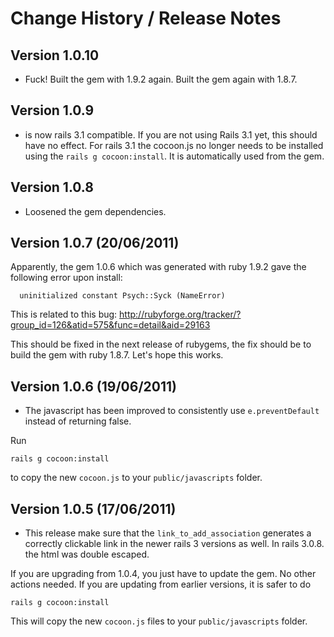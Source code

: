 # Change History / Release Notes

## Version 1.0.10

* Fuck! Built the gem with 1.9.2 again. Built the gem again with 1.8.7.

## Version 1.0.9

* is now rails 3.1 compatible. If you are not using Rails 3.1 yet, this should have no effect.
  For rails 3.1 the cocoon.js no longer needs to be installed using the `rails g cocoon:install`. It is
  automatically used from the gem.

## Version 1.0.8

* Loosened the gem dependencies.

## Version 1.0.7 (20/06/2011)

Apparently, the gem 1.0.6 which was generated with ruby 1.9.2 gave the following error upon install:

      uninitialized constant Psych::Syck (NameError)

This is related to this bug: http://rubyforge.org/tracker/?group_id=126&atid=575&func=detail&aid=29163

This should be fixed in the next release of rubygems, the fix should be to build the gem with ruby 1.8.7.
Let's hope this works.

## Version 1.0.6 (19/06/2011)

* The javascript has been improved to consistently use `e.preventDefault` instead of returning false.

Run

    rails g cocoon:install

to copy the new `cocoon.js` to your `public/javascripts` folder.


## Version 1.0.5 (17/06/2011)

* This release make sure that the `link_to_add_association` generates a correctly clickable
  link in the newer rails 3 versions as well. In rails 3.0.8. the html was double escaped.

If you are upgrading from 1.0.4, you just have to update the gem. No other actions needed. If you are updating
from earlier versions, it is safer to do

    rails g cocoon:install

This will copy the new `cocoon.js` files to your `public/javascripts` folder.



